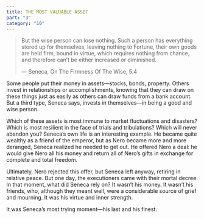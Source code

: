 ```yaml
---
title: THE MOST VALUABLE ASSET
part: "3"
category: "10"
---
```


> But the wise person can lose nothing. Such a person has everything stored up for themselves, leaving nothing to Fortune, their own goods are held firm, bound in virtue, which requires nothing from chance, and therefore can’t be either increased or diminished.
>
> — Seneca, On The Firmness Of The Wise, 5.4

Some people put their money in assets—stocks, bonds, property. Others invest in relationships or accomplishments, knowing that they can draw on these things just as easily as others can draw funds from a bank account. But a third type, Seneca says, invests in themselves—in being a good and wise person.

Which of these assets is most immune to market fluctuations and disasters? Which is most resilient in the face of trials and tribulations? Which will never abandon you? Seneca’s own life is an interesting example. He became quite wealthy as a friend of the emperor, but as Nero became more and more deranged, Seneca realized he needed to get out. He offered Nero a deal: he would give Nero all his money and return all of Nero’s gifts in exchange for complete and total freedom.

Ultimately, Nero rejected this offer, but Seneca left anyway, retiring in relative peace. But one day, the executioners came with their mortal decree. In that moment, what did Seneca rely on? It wasn’t his money. It wasn’t his friends, who, although they meant well, were a considerable source of grief and mourning. It was his virtue and inner strength.

It was Seneca’s most trying moment—his last and his finest.
